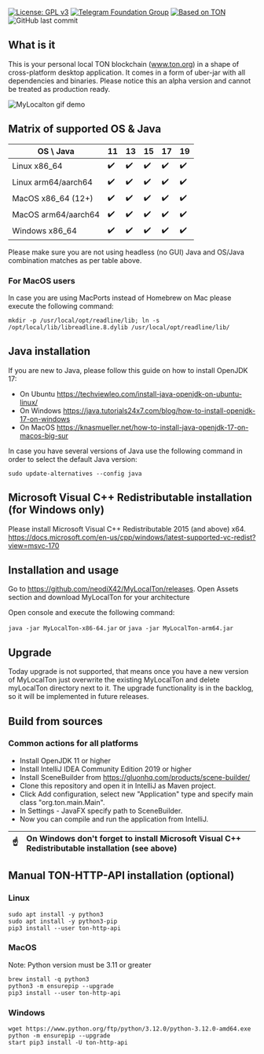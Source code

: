 [![License: GPL v3](https://img.shields.io/badge/License-GPLv3-blue.svg)](https://www.gnu.org/licenses/gpl-3.0)
[![Telegram Foundation Group][telegram-foundation-badge]][telegram-foundation-url]
[![Based on TON][ton-svg]][ton]
![GitHub last commit](https://img.shields.io/github/last-commit/neodiX42/myLocalTon)

[telegram-foundation-url]: https://t.me/tonblockchain

[telegram-foundation-badge]: https://img.shields.io/badge/-TON%20Foundation-2CA5E0?style=flat&logo=telegram&logoColor=white

[ton-svg]: https://img.shields.io/badge/Based%20on-TON-blue

[ton]: https://ton.org


## What is it

This is your personal local TON blockchain (www.ton.org) in a shape of cross-platform desktop application. It comes in a
form of uber-jar with all dependencies and binaries. Please notice this an
alpha version and cannot be treated as production ready.

<img alt="MyLocalton gif demo" src='./screens/MyLocalTon-demo.gif'>

## Matrix of supported OS & Java

| OS \ Java           | 11                 | 13                 | 15                 | 17                 | 19                 |
|---------------------|--------------------|--------------------|--------------------|--------------------|--------------------|
| Linux x86_64        | :heavy_check_mark: | :heavy_check_mark: | :heavy_check_mark: | :heavy_check_mark: | :heavy_check_mark: |
| Linux arm64/aarch64 | :heavy_check_mark: | :heavy_check_mark: | :heavy_check_mark: | :heavy_check_mark: | :heavy_check_mark: |
| MacOS x86_64 (12+)  | :heavy_check_mark: | :heavy_check_mark: | :heavy_check_mark: | :heavy_check_mark: | :heavy_check_mark: |
| MacOS arm64/aarch64 | :heavy_check_mark: | :heavy_check_mark: | :heavy_check_mark: | :heavy_check_mark: | :heavy_check_mark: |
| Windows x86_64      | :heavy_check_mark: | :heavy_check_mark: | :heavy_check_mark: | :heavy_check_mark: | :heavy_check_mark: |

Please make sure you are not using headless (no GUI) Java and OS/Java combination matches as per table above.

### For MacOS users

In case you are using MacPorts instead of Homebrew on Mac please execute the following command:

`mkdir -p /usr/local/opt/readline/lib; ln -s /opt/local/lib/libreadline.8.dylib /usr/local/opt/readline/lib/`

## Java installation

If you are new to Java, please follow this guide on how to install OpenJDK 17:

- On Ubuntu
  https://techviewleo.com/install-java-openjdk-on-ubuntu-linux/
- On Windows
  https://java.tutorials24x7.com/blog/how-to-install-openjdk-17-on-windows
- On MacOS
  https://knasmueller.net/how-to-install-java-openjdk-17-on-macos-big-sur

In case you have several versions of Java use the following command in order to select the default Java version:

`sudo update-alternatives --config java`

## Microsoft Visual C++ Redistributable installation (for Windows only)

Please install Microsoft Visual C++ Redistributable 2015 (and above) x64.
https://docs.microsoft.com/en-us/cpp/windows/latest-supported-vc-redist?view=msvc-170

## Installation and usage

Go to https://github.com/neodiX42/MyLocalTon/releases. Open Assets section and download MyLocalTon for your architecture

Open console and execute the following command:

`java -jar MyLocalTon-x86-64.jar` or
`java -jar MyLocalTon-arm64.jar`

## Upgrade

Today upgrade is not supported, that means once you have a new version of MyLocalTon just overwrite the existing
MyLocalTon and delete myLocalTon directory next to it. The upgrade
functionality is in the backlog, so it will be implemented in future releases.

## Build from sources

### Common actions for all platforms

* Install OpenJDK 11 or higher
* Install IntelliJ IDEA Community Edition 2019 or higher
* Install SceneBuilder from https://gluonhq.com/products/scene-builder/
* Clone this repository and open it in IntelliJ as Maven project.
* Click Add configuration, select new "Application" type and specify main class "org.ton.main.Main".
* In Settings - JavaFX specify path to SceneBuilder.
* Now you can compile and run the application from IntelliJ.

| :point_up: | On Windows don't forget to install Microsoft Visual C++ Redistributable installation (see above) |
|------------|:-------------------------------------------------------------------------------------------------|

## Manual TON-HTTP-API installation (optional)

### Linux

```commandline
sudo apt install -y python3
sudo apt install -y python3-pip
pip3 install --user ton-http-api
```

### MacOS

Note: Python version must be 3.11 or greater

```commandline
brew install -q python3
python3 -m ensurepip --upgrade
pip3 install --user ton-http-api
```

### Windows

```commandline
wget https://www.python.org/ftp/python/3.12.0/python-3.12.0-amd64.exe
python -m ensurepip --upgrade
start pip3 install -U ton-http-api
```